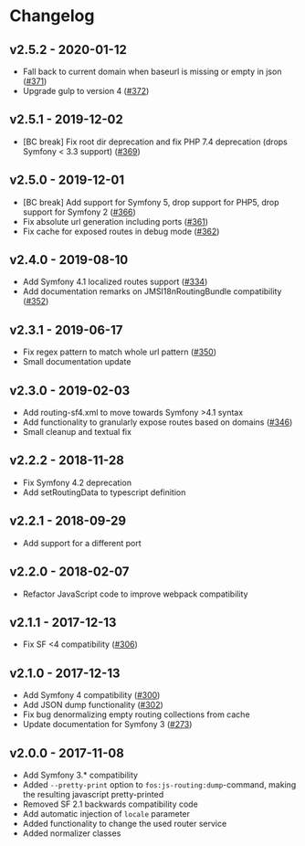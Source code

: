 # Changelog

## v2.5.2 - 2020-01-12
- Fall back to current domain when baseurl is missing or empty in json ([#371](https://github.com/FriendsOfSymfony/FOSJsRoutingBundle/pull/371))
- Upgrade gulp to version 4 ([#372](https://github.com/FriendsOfSymfony/FOSJsRoutingBundle/pull/372))

## v2.5.1 - 2019-12-02
- [BC break] Fix root dir deprecation and fix PHP 7.4 deprecation (drops Symfony < 3.3 support) ([#369](https://github.com/FriendsOfSymfony/FOSJsRoutingBundle/pull/369))

## v2.5.0 - 2019-12-01
- [BC break] Add support for Symfony 5, drop support for PHP5, drop support for Symfony 2 ([#366](https://github.com/FriendsOfSymfony/FOSJsRoutingBundle/pull/366))
- Fix absolute url generation including ports ([#361](https://github.com/FriendsOfSymfony/FOSJsRoutingBundle/pull/361))
- Fix cache for exposed routes in debug mode ([#362](https://github.com/FriendsOfSymfony/FOSJsRoutingBundle/pull/362))

## v2.4.0 - 2019-08-10
- Add Symfony 4.1 localized routes support ([#334](https://github.com/FriendsOfSymfony/FOSJsRoutingBundle/pull/334))
- Add documentation remarks on JMSI18nRoutingBundle compatibility ([#352](https://github.com/FriendsOfSymfony/FOSJsRoutingBundle/pull/352))

## v2.3.1 - 2019-06-17
- Fix regex pattern to match whole url pattern ([#350](https://github.com/FriendsOfSymfony/FOSJsRoutingBundle/pull/350))
- Small documentation update

## v2.3.0 - 2019-02-03
- Add routing-sf4.xml to move towards Symfony >4.1 syntax
- Add functionality to granularly expose routes based on domains ([#346](https://github.com/FriendsOfSymfony/FOSJsRoutingBundle/issues/346))
- Small cleanup and textual fix

## v2.2.2 - 2018-11-28
- Fix Symfony 4.2 deprecation
- Add setRoutingData to typescript definition

## v2.2.1 - 2018-09-29
- Add support for a different port

## v2.2.0 - 2018-02-07
- Refactor JavaScript code to improve webpack compatibility

## v2.1.1 - 2017-12-13
- Fix SF <4 compatibility ([#306](https://github.com/FriendsOfSymfony/FOSJsRoutingBundle/issues/306))

## v2.1.0 - 2017-12-13
- Add Symfony 4 compatibility ([#300](https://github.com/FriendsOfSymfony/FOSJsRoutingBundle/pull/300))
- Add JSON dump functionality ([#302](https://github.com/FriendsOfSymfony/FOSJsRoutingBundle/pull/302))
- Fix bug denormalizing empty routing collections from cache
- Update documentation for Symfony 3 ([#273](https://github.com/FriendsOfSymfony/FOSJsRoutingBundle/pull/273))

## v2.0.0 - 2017-11-08
- Add Symfony 3.* compatibility
- Added `--pretty-print` option to `fos:js-routing:dump`-command, making the resulting javascript pretty-printed
- Removed SF 2.1 backwards compatibility code
- Add automatic injection of `locale` parameter
- Added functionality to change the used router service
- Added normalizer classes
